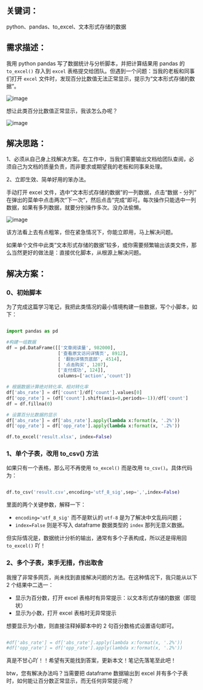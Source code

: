 ## **关键词**：

python、pandas、to_excel、文本形式存储的数据

## **需求描述**：

我用 python pandas 写了数据统计与分析脚本，并把计算结果用 pandas 的 `to_excel()` 存入到 `excel` 表格提交给团队。但遇到一个问题：当我的老板和同事们打开 `excel` 文件时，发现百分比数值无法正常显示，提示为“文本形式存储的数据”。

![image](https://user-gold-cdn.xitu.io/2019/9/10/16d1ab6070cf5ab4?w=822&h=239&f=png&s=37958)


想让此类百分比数值正常显示，我该怎么办呢？

![image](https://user-gold-cdn.xitu.io/2019/9/10/16d1ab6070d7ca60?w=725&h=216&f=png&s=31819)


## **解决思路**：

1、必须从自己身上找解决方案。在工作中，当我们需要输出文档给团队查阅，必须自己为文档的质量负责，而非要求或期望我的老板和同事来处理。


2、立即生效、简单好用的笨办法。

手动打开 excel 文件，选中“文本形式存储的数据”的一列数据，点击“数据 - 分列” 在弹出的菜单中点击两次“下一次”，然后点击“完成”即可。每次操作只能选中一列数据，如果有多列数据，就要分别操作多次。没办法偷懒。

![image](https://user-gold-cdn.xitu.io/2019/9/10/16d1ab6070f121f7?w=874&h=745&f=png&s=94642)

该方法看上去有点粗笨，但在紧急情况下，你能立即用，马上解决问题。

如果单个文件中此类“文本形式存储的数据”较多，或你需要频繁输出该类文件，那么当然更好的做法是：直接优化脚本，从根源上解决问题。

## **解决方案**：

### 0、初始脚本

为了完成这篇学习笔记，我把此类情况的最小情境构建一些数据，写个小脚本，如下：

```python

import pandas as pd

#构建一组数据
df = pd.DataFrame([['文章阅读量', 982000], 
                   ['查看原文访问详情页', 8912], 
                   [ '翻到详情页底部', 4514], 
                   [ '点击购买', 1207], 
                   ['支付成功', 124]],
                   columns=['action','count'])

# 根据数据计算绝对转化率、相对转化率
df['abs_rate'] = df['count']/df['count'].values[0]
df['opp_rate'] = (df['count'].shift(axis=0,periods=-1))/df['count']
df = df.fillna(0)

# 设置百分比数据的显示
df['abs_rate'] = df['abs_rate'].apply(lambda x:format(x, '.2%'))
df['opp_rate'] = df['opp_rate'].apply(lambda x:format(x, '.2%'))

df.to_excel('result.xlsx', index=False)

```

### 1、单个子表，改用 to_csv() 方法

如果只有一个表格，那么可不再使用 `to_excel()` 而是改用 `to_csv()`。具体代码为：

```python

df.to_csv('result.csv',encoding='utf_8_sig',sep=',',index=False)

```

里面的两个关键参数，解释一下：
- `encoding='utf_8_sig'` 而不是默认的 `utf-8` 是为了解决中文乱码问题；
- `index=False` 则是不写入 dataframe 数据类型的 `index` 那列无意义数据。

但实际情况是，数据统计分析的输出，通常有多个子表构成，所以还是得用回 `to_excel()` 吖！

### 2、多个子表，束手无措，作出取舍

我搜了非常多网页，尚未找到直接解决问题的方法。在这种情况下，我只能从以下 2 个结果中二选一：

- 显示为百分数，打开 excel 表格时有异常提示：以文本形式存储的数据（即现状）
- 显示为小数，打开 excel 表格时无异常提示

想要显示为小数，则直接注释掉脚本中的 2 句百分数格式设置语句即可。

```python

#df['abs_rate'] = df['abs_rate'].apply(lambda x:format(x, '.2%'))
#df['opp_rate'] = df['opp_rate'].apply(lambda x:format(x, '.2%'))

```

真是不甘心吖！！希望有天能找到答案，更新本文！笔记先落笔至此吧！

btw，您有解决办法吗？当需要把 dataframe 数据输出到 excel 并有多个子表时，如何能让百分数正常显示，而无任何异常提示呢？

